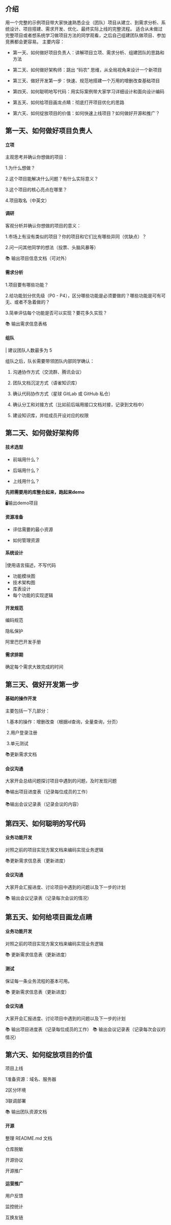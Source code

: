 ## 介绍

用一个完整的示例项目带大家快速熟悉企业（团队）项目从建立、到需求分析、系统设计、项目搭建、需求开发、优化、最终实际上线的完整流程。
适合从未做过完整项目或者想系统学习做项目方法的同学观看，之后自己组建团队做项目、参加竞赛都会更容易。
主要内容：

- 第一天、如何做好项目负责人：讲解项目立项、需求分析、组建团队的思路和方法

- 第二天、如何做好架构师：跳出 “码农” 思维，从全局视角来设计一个新项目

- 第三天、做好开发第一步：快速、规范地搭建一个万用的增删改查基础项目

- 第四天、如何聪明地写代码：用实际案例带大家学习详细设计和面向设计编码

- 第五天、如何给项目画龙点睛：彻底打开项目优化的思路

- 第六天、如何绽放项目的价值：如何快速上线项目？如何做好开源和推广？

## 第一天、如何做好项目负责人

#### 立项

主观思考并确认你想做的项目：

1.为什么想做？

2.这个项目能解决什么问题？有什么实际意义？

3.这个项目的核心亮点在哪里？

4.项目取名（中英文）

#### 调研

客观分析并确认你想做的项目的意义：

1.市场上有没有类似的项目？你的项目和它们比有哪些异同（优缺点）？

2.问一问其他同学的想法（投票、头脑风暴等）

📚 输出项目信息文档（可对外）



#### 需求分析

1.项目要有哪些功能？

2.给功能划分优先级（P0 - P4），区分哪些功能是必须要做的？哪些功能是可有可无、或者不急着做的？

3.简单评估每个功能是否可以实现？要花多久实现？

📚 输出需求信息表格

#### 组队

|  建议团队人数最多为 5





组队之后，队长需要带领团队内部同学确认：

1. 沟通协作方式（交流群、腾讯会议）

2. 团队文档沉淀方式（语雀知识库）

3. 确认代码协作方式（星球 GitLab 或 GitHub 私仓）

4. 确认分工和对接方式（比如前后端用接口文档对接，记录到文档中）

5. 建设知识库，并给成员开设对应的权限





## 第二天、如何做好架构师



#### 技术选型

- 前端用什么？

- 后端用什么？

- 上线用什么？



**先把需要用的库整合起来，跑起来demo**

:desktop_computer:输出demo项目



#### 资源准备

- 评估需要的最小资源

- 如何管理资源

#### 系统设计

|使用语言描述，不写代码



- 功能模块图
- 技术架构图
- 库表设计
- 每个功能的实现逻辑

####   开发规范


编码规范

隐私保护

阿里巴巴开发手册

#### 需求排期

确定每个需求大致完成的时间

## 第三天、做好开发第一步

#### 基础的操作开发

主要包括一下几部分：

​	1.基本的操作：增删改查（根据id查询，全量查询，分页）

​	2.用户登录注册

​	3.单元测试

:books:更新需求文档

#### 会议沟通

大家开会总结问题探讨项目中遇到的问题，及时发现问题

:books:输出项目进度表（记录每位成员的工作）

:books:输出会议记录表（记录会议的内容）



## 第四天、如何聪明的写代码

#### 业务功能开发



对照之前的项目实现方案文档来编码实现业务逻辑



:books:更新需求信息表（更新进度）

#### 会议沟通

大家开会汇报进度、讨论项目中遇到的问题以及下一步的计划



📚 输出会议记录表（记录每次会议的情况）

##  第五天、如何给项目画龙点睛



#### 业务功能开发



对照之前的项目实现方案文档来编码实现业务逻辑



📚 更新需求信息表（更新进度）

#### 测试

保证每一条业务流程的基本可用。



📚 更新需求信息表（更新进度）

#### 会议沟通

大家开会汇报进度、讨论项目中遇到的问题以及下一步的计划

📚 输出项目进度表（记录每位成员的工作）
📚 输出会议记录表（记录每次会议的情况）

## 第六天、如何绽放项目的价值

项目上线

1准备资源：域名、服务器

2区分环境

3联调部署

📚 输出团队资源文档

#### 开源

整理 README.md 文档

仓库脱敏

开源协议

开源推广



#### 运营推广

用户反馈

监控统计

互换友链